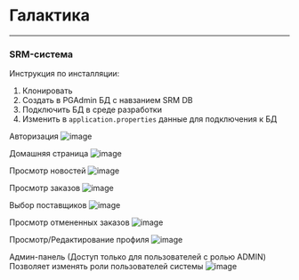 # Галактика

---

### SRM-система

Инструкция по инсталляции:
1. Клонировать
2. Создать в PGAdmin БД с навзанием SRM DB
3. Подключить БД в среде разработки
4. Изменить в `application.properties` данные для подключения к БД



Авторизация
![image](https://user-images.githubusercontent.com/101801358/221837233-2353036a-294a-4e87-9ebb-e4de5fedc973.png)

Домашняя страница
![image](https://user-images.githubusercontent.com/101801358/221837273-69d94385-daed-4ecb-928c-7816ad2506c0.png)

Просмотр новостей
![image](https://user-images.githubusercontent.com/101801358/221838074-8f45ed33-e768-408f-b01c-4dcdff5e0b29.png)

Просмотр заказов
![image](https://user-images.githubusercontent.com/101801358/221837342-e9dd75bb-ea6b-4a86-ac9a-1c82968b2017.png)

Выбор поставщиков
![image](https://user-images.githubusercontent.com/101801358/221837403-f4ba9c23-28d1-498a-bc8f-333d379e461a.png)

Просмотр отмененных заказов
![image](https://user-images.githubusercontent.com/101801358/221837450-b2f2f430-c24b-4e5c-9239-2401f03e5cf4.png)

Просмотр/Редактирование профиля
![image](https://user-images.githubusercontent.com/101801358/221837588-7165eb3b-f57e-4ba0-9aa2-73fc9bedfbd7.png)

Админ-панель (Доступ только для пользователей с ролью ADMIN)
Позволяет изменять роли пользователей системы
![image](https://user-images.githubusercontent.com/101801358/221838245-7801074d-8d38-48a3-82a0-ffc2636df2ae.png)



